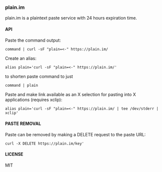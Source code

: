 ### plain.im

plain.im is a plaintext paste service with 24 hours expiration time.

#### API

Paste the command output:

```command | curl -sF "plain=<-" https://plain.im/```

Create an alias:

```alias plain='curl -sF "plain=<-" https://plain.im/'```

to shorten paste command to just

```command | plain```

Paste and make link available as an X selection for pasting into X applications (requires xclip):

```alias plain='curl -sF "plain=<-" https://plain.im/ | tee /dev/stderr | xclip'```

#### PASTE REMOVAL

Paste can be removed by making a DELETE request to the paste URL:

```curl -X DELETE https://plain.im/key'```

#### LICENSE

MIT

